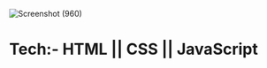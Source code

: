   
![Screenshot (960)](https://user-images.githubusercontent.com/103721591/205365123-3662adfb-93fb-4e6a-ad92-d6cf917f46ce.png)

<h1>Tech:- HTML || CSS || JavaScript
